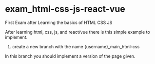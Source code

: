 # exam_html-css-js-react-vue
First Exam after Learning the basics of HTML CSS JS

After learning html, css, js, and react/vue there is this simple example to implement.

1. create a new branch with the name {username}_main_html-css

In this branch you should implement a version of the page given. 